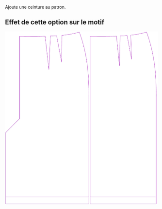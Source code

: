 Ajoute une ceinture au patron.



## Effet de cette option sur le motif
![Cette image montre l'effet de cette option en superposant plusieurs variantes qui ont une valeur différente pour cette option](penelope_waistband_sample.svg "Effet de cette option sur le motif")